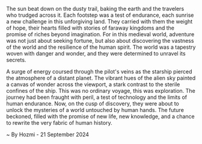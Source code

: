 
The sun beat down on the dusty trail, baking the earth and the travelers who trudged across it. Each footstep was a test of endurance, each sunrise a new challenge in this unforgiving land. They carried with them the weight of hope, their hearts filled with stories of faraway kingdoms and the promise of riches beyond imagination. For in this medieval world, adventure was not just about seeking fortune, but also about discovering the vastness of the world and the resilience of the human spirit. The world was a tapestry woven with danger and wonder, and they were determined to unravel its secrets.

A surge of energy coursed through the pilot's veins as the starship pierced the atmosphere of a distant planet. The vibrant hues of the alien sky painted a canvas of wonder across the viewport, a stark contrast to the sterile confines of the ship. This was no ordinary voyage, this was exploration. The journey had been fraught with peril, a test of technology and the limits of human endurance. Now, on the cusp of discovery, they were about to unlock the mysteries of a world untouched by human hands. The future beckoned, filled with the promise of new life, new knowledge, and a chance to rewrite the very fabric of human history. 

~ By Hozmi - 21 September 2024

